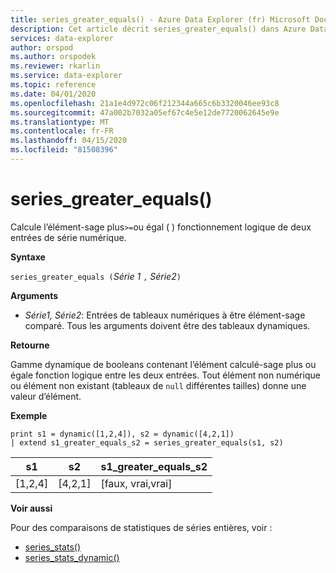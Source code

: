 ```yaml
---
title: series_greater_equals() - Azure Data Explorer (fr) Microsoft Docs
description: Cet article décrit series_greater_equals() dans Azure Data Explorer.
services: data-explorer
author: orspod
ms.author: orspodek
ms.reviewer: rkarlin
ms.service: data-explorer
ms.topic: reference
ms.date: 04/01/2020
ms.openlocfilehash: 21a1e4d972c06f212344a665c6b3320046ee93c8
ms.sourcegitcommit: 47a002b7032a05ef67c4e5e12de7720062645e9e
ms.translationtype: MT
ms.contentlocale: fr-FR
ms.lasthandoff: 04/15/2020
ms.locfileid: "81508396"
---
```

# <a name="series_greater_equals"></a>series_greater_equals()

Calcule l’élément-sage plus`>=`ou égal ( ) fonctionnement logique de deux entrées de série numérique.

**Syntaxe**

`series_greater_equals (`*Série 1* `,` *Série2*`)`

**Arguments**

* *Série1, Série2*: Entrées de tableaux numériques à être élément-sage comparé. Tous les arguments doivent être des tableaux dynamiques. 

**Retourne**

Gamme dynamique de booleans contenant l’élément calculé-sage plus ou égale fonction logique entre les deux entrées. Tout élément non numérique ou élément non existant (tableaux de `null` différentes tailles) donne une valeur d’élément.

**Exemple**

```kusto
print s1 = dynamic([1,2,4]), s2 = dynamic([4,2,1])
| extend s1_greater_equals_s2 = series_greater_equals(s1, s2)
```

|s1|s2|s1_greater_equals_s2|
|---|---|---|
|[1,2,4]|[4,2,1]|[faux, vrai,vrai]|

**Voir aussi**

Pour des comparaisons de statistiques de séries entières, voir :
* [series_stats()](series-statsfunction.md)
* [series_stats_dynamic()](series-stats-dynamicfunction.md)